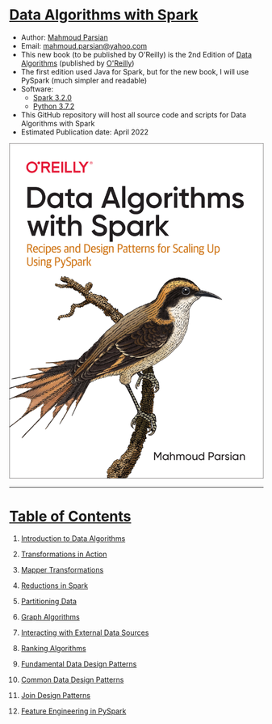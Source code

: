 # [Data Algorithms with Spark](https://www.oreilly.com/library/view/data-algorithms-with/9781492082378/)

* Author: [Mahmoud Parsian](https://www.linkedin.com/in/mahmoudparsian/) 
* Email: mahmoud.parsian@yahoo.com
* This new book (to be published by O'Reilly) is the 2nd Edition of 
  [Data Algorithms](https://www.oreilly.com/library/view/data-algorithms/9781491906170/) 
  (published by [O'Reilly](https://www.oreilly.com/library/view/data-algorithms-with/9781492082378/))
* The first edition used Java for Spark, but for the new book, I will use PySpark (much simpler and readable)
* Software:
	* [Spark 3.2.0](http://spark.apache.org/downloads.html)
	* [Python 3.7.2](https://www.python.org/downloads/)
* This GitHub repository will host all source code and scripts for Data Algorithms with Spark
* Estimated Publication date: April 2022

<a href="https://www.oreilly.com/library/view/data-algorithms-with/9781492082378/">
    <img
        alt="Data Algorithms with Spark"
        src="images/data_algorithms_with_spark.jpg"
>

-----

# Table of Contents

1. Introduction to Data Algorithms

2. Transformations in Action

3. Mapper Transformations

4. Reductions in Spark

5. Partitioning Data

6. Graph Algorithms

7. Interacting with External Data Sources

8. Ranking Algorithms

9. Fundamental Data Design Patterns

10. Common Data Design Patterns

11. Join Design Patterns

12. Feature Engineering in PySpark


